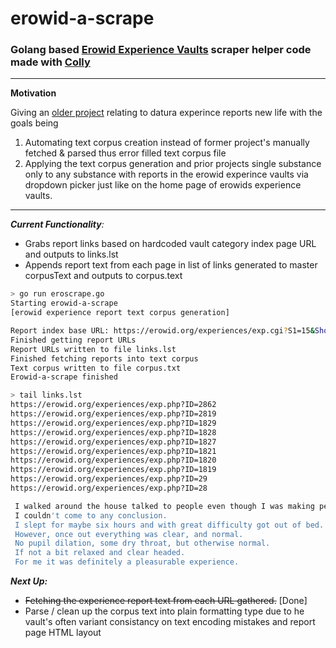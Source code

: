 # erowid-a-scrape
### Golang based [Erowid Experience Vaults](https://erowid.org/experiences/exp_front.shtml) scraper helper code made with [Colly](https://github.com/gocolly/colly)

---
**Motivation**

Giving an [older project](https://github.com/Bedrovelsen/erowid-a-scrape/raw/master/daturagen3.png) relating to datura experince reports new life with the goals being

>>>
1) Automating text corpus creation instead of former project's manually fetched & parsed thus error filled text corpus file
2) Applying the text corpus generation and prior projects single substance only to any substance with reports in the erowid experince vaults via dropdown picker just like on the home page of erowids experience vaults.

---

_**Current Functionality**:_
- Grabs report links based on hardcoded vault category index page URL and outputs to links.lst
- Appends report text from each page in list of links generated to master corpusText and outputs to corpus.text

``` bash
> go run eroscrape.go
Starting erowid-a-scrape
[erowid experience report text corpus generation]

Report index base URL: https://erowid.org/experiences/exp.cgi?S1=15&ShowViews=0&Cellar=0&Start=0&Max=500
Finished getting report URLs
Report URLs written to file links.lst
Finished fetching reports into text corpus
Text corpus written to file corpus.txt
Erowid-a-scrape finished

> tail links.lst 
https://erowid.org/experiences/exp.php?ID=2862
https://erowid.org/experiences/exp.php?ID=2819
https://erowid.org/experiences/exp.php?ID=1829
https://erowid.org/experiences/exp.php?ID=1828
https://erowid.org/experiences/exp.php?ID=1827
https://erowid.org/experiences/exp.php?ID=1821
https://erowid.org/experiences/exp.php?ID=1820
https://erowid.org/experiences/exp.php?ID=1819
https://erowid.org/experiences/exp.php?ID=29
https://erowid.org/experiences/exp.php?ID=28

 I walked around the house talked to people even though I was making people do things by thought, until I realized I was still in bed.
 I couldn't come to any conclusion.
 I slept for maybe six hours and with great difficulty got out of bed.
 However, once out everything was clear, and normal.
 No pupil dilation, some dry throat, but otherwise normal.
 If not a bit relaxed and clear headed.
 For me it was definitely a pleasurable experience.
```

_**Next Up:**_
- ~~Fetching the experience report text from each URL gathered.~~ [Done]
- Parse / clean up the corpus text into plain formatting type due to he vault's often variant consistancy on text encoding mistakes and report page HTML layout
